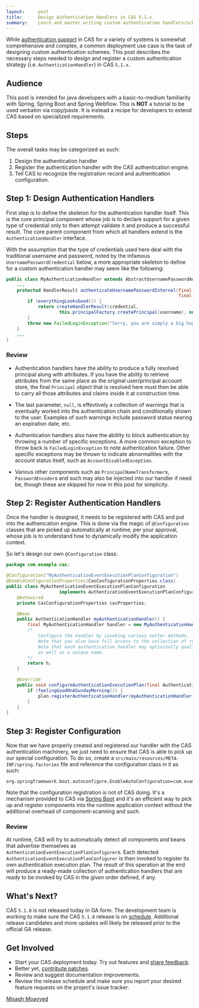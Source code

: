 ```yaml
---
layout:     post
title:      Design Authentication Handlers in CAS 5.1.x
summary:    Learn and master writing custom authentication handlers/schemes in CAS 5.1.x
---
```


While [authentication support](https://apereo.github.io/cas/development/installation/Configuring-Authentication-Components.html)
in CAS for a variety of systems is somewhat comprehensive and complex, a common deployment use case 
is the task of designing custom authentication schemes. This post describes the necessary steps needed to design
and register a custom authentication strategy (i.e. `AuthenticationHandler`) in CAS `5.1.x`. 

## Audience

This post is intended for java developers with a basic-to-medium familiarity with Spring, Spring Boot and Spring Webflow. This is **NOT** a tutorial to be used verbatim via copy/paste. It is instead a recipe for developers to extend CAS based on specialized requirements.

## Steps

The overall tasks may be categorized as such:

1. Design the authentication handler
2. Register the authentication handler with the CAS authentication engine.
3. Tell CAS to recognize the registration record and authentication configuration.

## Step 1: Design Authentication Handlers

First step is to define the skeleton for the authentication handler itself. This is the core principal component whose job is to declare support for a given type of credential only to then attempt validate it and produce a successful result. The core parent component from which all handlers extend is the `AuthenticationHandler` interface.

With the assumption that the type of credentials used here deal with the traditional username and password, noted by the infamous `UsernamePasswordCredential` below, a more appropriate skeleton to define for a custom authentication handler may seem like the following:

```java
public class MyAuthenticationHandler extends AbstractUsernamePasswordAuthenticationHandler {
    ...
    protected HandlerResult authenticateUsernamePasswordInternal(final UsernamePasswordCredential credential,
                                                                 final String originalPassword) {
        if (everythingLooksGood()) {
            return createHandlerResult(credential, 
                    this.principalFactory.createPrincipal(username), null);
        }
        throw new FailedLoginException("Sorry, you are simply a big huge failure!");
    }
    ...
}
```

### Review

- Authentication handlers have the ability to produce a fully resolved principal along with attributes. If you have the ability to retrieve attributes
from the same place as the original user/principal account store, the final `Principal` object that is resolved here must then be able to carry all 
those attributes and claims inside it at construction time.

- The last parameter, `null`, is effevtively a collection of warnings that is eventually worked into the authentication chain and conditionally
shown to the user. Examples of such warnings include password status nearing an expiration date, etc.

- Authentication handlers also have the abililty to block authentication by throwing a number of specific exceptions. A more common exception to throw 
back is `FailedLoginException` to note authentication failure. Other specific exceptions may be thrown to indicate abnormalities with the account status
itself, such as `AccountDisabledException`. 

- Various other components such as `PrincipalNameTransformer`s, `PasswordEncoder`s and such may also be injected into our handler if need be, though these are skipped for now in this post for simplicity.

## Step 2: Register Authentication Handlers

Once the handler is designed, it needs to be registered with CAS and put into the authenication engine.
This is done via the magic of `@Configuration` classes that are picked up automatically at runtime, per your approval,
whose job is to understand how to dynamically modify the application context.


So let's design our own `@Configuration` class:

```java
package com.example.cas;

@Configuration("MyAuthenticationEventExecutionPlanConfiguration")
@EnableConfigurationProperties(CasConfigurationProperties.class)
public class MyAuthenticationEventExecutionPlanConfiguration 
                    implements AuthenticationEventExecutionPlanConfigurer {
    @Autowired
    private CasConfigurationProperties casProperties;

    @Bean
    public AuthenticationHandler myAuthenticationHandler() {
        final MyAuthenticationHandler handler = new MyAuthenticationHandler();
        /*
            Configure the handler by invoking various setter methods.
            Note that you also have full access to the collection of resolved CAS settings.
            Note that each authentication handler may optioinally qualify for an 'order` 
            as well as a unique name.
        */
        return h;
    }

    @Override
    public void configureAuthenticationExecutionPlan(final AuthenticationEventExecutionPlan plan) {
        if (feelingGoodOnASundayMorning()) {
            plan.registerAuthenticationHandler(myAuthenticationHandler());
        }
    }
}
```

## Step 3: Register Configuration

Now that we have properly created and registered our handler with the CAS authentication machinery, we just need to ensure that CAS is able to pick up our special configuration. To do so, create a `src/main/resources/META-INF/spring.factories` file and reference the configuration class in it as such:

```properties
org.springframework.boot.autoconfigure.EnableAutoConfiguration=com.example.cas.MyAuthenticationEventExecutionPlanConfiguration
```

Note that the configuration registration is not of CAS doing. It's a mechanism provided to CAS via [Spring Boot](http://docs.spring.io/spring-boot/docs/current/reference/html/boot-features-developing-auto-configuration.html)
and it's an efficient way to pick up and register components into the runtime application context without the additional overhead of component-scanning and such.


### Review

At runtime, CAS will try to automatically detect all components and beans that advertise themselves as `AuthenticationEventExecutionPlanConfigurer`s. Each detected `AuthenticationEventExecutionPlanConfigurer` is then invoked to register its own authentication execution plan. The result of this operation at the end will produce
a ready-made collection of authentication handlers that are ready to be invoked by CAS in the given order defined, if any.

## What's Next?

CAS `5.1.0` is not released today in GA form. The development team is working to make sure the CAS `5.1.0` release is 
on [schedule](https://github.com/apereo/cas/milestones). Additional release candidates
and more updates will likely be released prior to the official GA release.

## Get Involved

- Start your CAS deployment today. Try out features and [share feedback](https://apereo.github.io/cas/Mailing-Lists.html).
- Better yet, [contribute patches](https://apereo.github.io/cas/developer/Contributor-Guidelines.html).
- Review and suggest documentation improvements.
- Review the release schedule and make sure you report your desired feature requests on the project's issue tracker.

[Misagh Moayyed](https://twitter.com/misagh84)